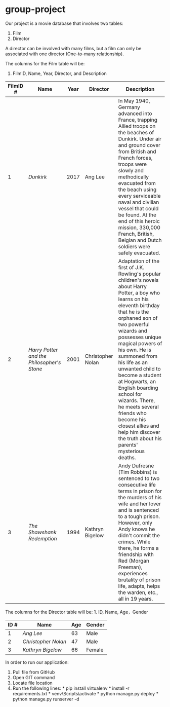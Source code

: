 # group-project
Our project is a movie database that involves two tables:
  1. Film
  2. Director

A director can be involved with many films, but a film can only be associated with one director (One-to-many relationship).

The columns for the Film table will be:
  1. FilmID, Name, Year, Director, and Description


  FilmID # | Name |Year | Director | Description
  ------ | ----------|-----|------|-------
  1|	*Dunkirk*	| 2017 | Ang Lee | In May 1940, Germany advanced into France, trapping Allied troops on the beaches of Dunkirk. Under air and ground cover from British and French forces, troops were slowly and methodically evacuated from the beach using every serviceable naval and civilian vessel that could be found. At the end of this heroic mission, 330,000 French, British, Belgian and Dutch soldiers were safely evacuated.
  2|	*Harry Potter and the Philosopher's Stone*|2001|Christopher Nolan |Adaptation of the first of J.K. Rowling's popular children's novels about Harry Potter, a boy who learns on his eleventh birthday that he is the orphaned son of two powerful wizards and possesses unique magical powers of his own. He is summoned from his life as an unwanted child to become a student at Hogwarts, an English boarding school for wizards. There, he meets several friends who become his closest allies and help him discover the truth about his parents' mysterious deaths.
  3|	*The Shawshank Redemption*|1994	|Kathryn Bigelow | Andy Dufresne (Tim Robbins) is sentenced to two consecutive life terms in prison for the murders of his wife and her lover and is sentenced to a tough prison. However, only Andy knows he didn't commit the crimes. While there, he forms a friendship with Red (Morgan Freeman), experiences brutality of prison life, adapts, helps the warden, etc., all in 19 years.


  The columns for the Director table will be:
    1. ID, Name, Age，Gender


  ID # | Name |Age | Gender
  ------ | ----------|-----|------
  1|	*Ang Lee*	| 63 | Male
  2|	*Christopher Nolan*|47|Male
  3|	*Kathryn Bigelow*|66|Female

In order to run our application:
  1. Pull file from GitHub
  2. Open GIT command
  3. Locate file location
  4. Run the following lines:
    * pip install virtualenv
    * install -r requirements.txt
    * venv\Scripts\activate
    * python manage.py deploy
    * python manage.py runserver -d 
